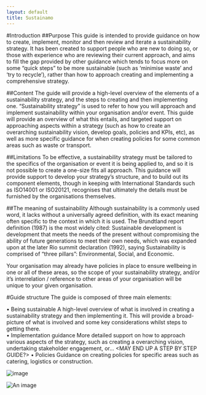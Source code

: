 ```yaml
---
layout: default
title: Sustainamo
---
```


#Introduction
##Purpose
This guide is intended to provide guidance on how to create, implement, monitor and then review and iterate a sustainability strategy.  It has been created to support people who are new to doing so, or those with experience who are reviewing their current approach, and aims to fill the gap provided by other guidance which tends to focus more on some “quick steps” to be more sustainable (such as ‘minimise waste’ and ‘try to recycle’), rather than how to approach creating and implementing a comprehensive strategy.

##Content
The guide will provide a high-level overview of the elements of a sustainability strategy, and the steps to creating and then implementing one.  “Sustainability strategy” is used to refer to how you will approach and implement sustainability within your organisation and/or event.  This guide will provide an overview of what this entails, and targeted support on approaching aspects within a strategy (such as how to create an overarching sustainability vision, develop goals, policies and KPIs, etc), as well as more specific guidance for when creating policies for some common areas such as waste or transport.  

##Limitations
To be effective, a sustainability strategy must be tailored to the specifics of the organisation or event it is being applied to, and so it is not possible to create a one-size fits all approach.  This guidance will provide support to develop your strategy’s structure, and to build out its component elements, though in keeping with International Standards such as ISO14001 or ISO20121, recognises that ultimately the details must be furnished by the organisations themselves. 

##The meaning of sustainability
Although sustainability is a commonly used word, it lacks without a universally agreed definition, with its exact meaning often specific to the context in which it is used.  The Brundtland report definition (1987) is the most widely cited: Sustainable development is development that meets the needs of the present without compromising the ability of future generations to meet their own needs, which was expanded upon at the later Rio summit declaration (1992), saying Sustainability is comprised of “three pillars”: Environmental, Social, and Economic.  

Your organisation may already have policies in place to ensure wellbeing in one or all of these areas, so the scope of your sustainability strategy, and/or it’s interrelation / reference to other areas of your organisation will be unique to your given organisation.  

#Guide structure
 The guide is composed of three main elements:

•	Being sustainable
A high-level overview of what is involved in creating a sustainability strategy and then implementing it.  This will provide a broad-picture of what is involved and some key considerations whilst  steps to getting there.   
•	Implementation guidance
More detailed support on how to approach various aspects of the strategy, such as creating a overarching vision, undertaking stakeholder engagement, or… <MAY END UP A STEP BY STEP GUIDE?>
•	Policies
Guidance on creating policies for specific areas such as catering, logistics or construction. 


![image](https://github.com/user-attachments/assets/f2a119a7-3669-4968-9246-dabd2258e92f)


![An image](https://linktoyourimage.com/image.jpg)
